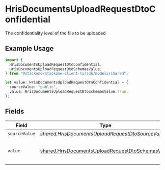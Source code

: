 # HrisDocumentsUploadRequestDtoConfidential

The confidentiality level of the file to be uploaded

## Example Usage

```typescript
import {
  HrisDocumentsUploadRequestDtoConfidential,
  HrisDocumentsUploadRequestDtoSchemasValue,
} from "@stackone/stackone-client-ts/sdk/models/shared";

let value: HrisDocumentsUploadRequestDtoConfidential = {
  sourceValue: "public",
  value: HrisDocumentsUploadRequestDtoSchemasValue.True,
};
```

## Fields

| Field                                                                                                                       | Type                                                                                                                        | Required                                                                                                                    | Description                                                                                                                 | Example                                                                                                                     |
| --------------------------------------------------------------------------------------------------------------------------- | --------------------------------------------------------------------------------------------------------------------------- | --------------------------------------------------------------------------------------------------------------------------- | --------------------------------------------------------------------------------------------------------------------------- | --------------------------------------------------------------------------------------------------------------------------- |
| `sourceValue`                                                                                                               | *shared.HrisDocumentsUploadRequestDtoSourceValue*                                                                           | :heavy_minus_sign:                                                                                                          | N/A                                                                                                                         | public                                                                                                                      |
| `value`                                                                                                                     | [shared.HrisDocumentsUploadRequestDtoSchemasValue](../../../sdk/models/shared/hrisdocumentsuploadrequestdtoschemasvalue.md) | :heavy_minus_sign:                                                                                                          | Whether the file is confidential or not                                                                                     | true                                                                                                                        |